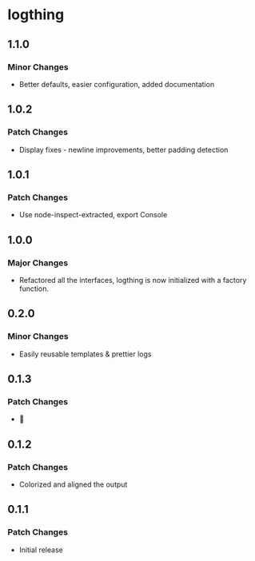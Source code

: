 # logthing

## 1.1.0

### Minor Changes

- Better defaults, easier configuration, added documentation

## 1.0.2

### Patch Changes

- Display fixes - newline improvements, better padding detection

## 1.0.1

### Patch Changes

- Use node-inspect-extracted, export Console

## 1.0.0

### Major Changes

- Refactored all the interfaces, logthing is now initialized with a factory function.

## 0.2.0

### Minor Changes

- Easily reusable templates & prettier logs

## 0.1.3

### Patch Changes

- 🦫

## 0.1.2

### Patch Changes

- Colorized and aligned the output

## 0.1.1

### Patch Changes

- Initial release
